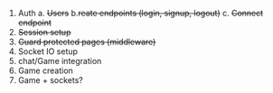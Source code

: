 1. Auth
  a. ~~Users~~
  b.~~reate endpoints (login, signup, logout)~~
  c. ~~Connect endpoint~~
2. ~~Session setup~~
3. ~~Guard protected pages (middleware)~~
4. Socket IO setup
5. chat/Game integration
6. Game creation
7. Game + sockets?
